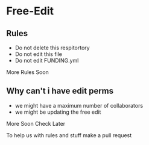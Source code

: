 # Free-Edit
## Rules
- Do not delete this respitortory
- Do not edit this file
- Do not edit FUNDING.yml

More Rules Soon

## Why can't i have edit perms
- we might have a maximum number of collaborators
- we might be updating the free edit

More Soon Check Later

To help us with rules and stuff make a pull request
